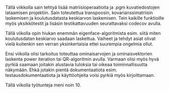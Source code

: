Tällä viikkolla sain tehtyä lisää matriisioperaatioita ja .pgm kuvatiedostojen lataamisen projektiin. Sain toteutettua transpoosin, kovarianssimatriisin laskemisen ja koulutusdatasta keskiarvon laskemisen. Tein kaikille funktioille myös yksikkötestit ja lisäsin testikattavuuden seurattavaksi codecov avulla. 

Tällä viikolla opin hiukan enemmän eigenface-algoritmista esim. siitä miten koulutusdatan keskiarvo saadaan laskettua. Vaiheet ja tehdyt asiat olivat vielä kuitenkin sen verran yksinkertaisia ettei suurempia ongelmia ollut.

Ensi viikolla olisi tarkoitus toteuttaa ominaisarvojen ja ominaisvektorien laskenta power iteration tai QR-algoritmin avulla. Varmaan olisi myös hyvä pyrkiä saamaan joitakin alustavia tuloksia tai oikeaa toiminnallisuutta näkymään. Ehkä jotakin pientä dokumentaatiota esim. testausdokumentaatiota ja käyttöohjeita voisi pyrkiä myös kirjoittamaan.

Tällä viikolla työtunteja meni noin 10.